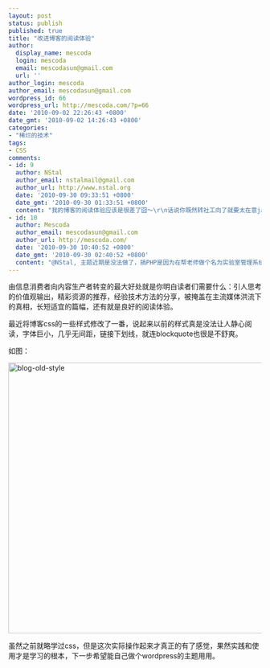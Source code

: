 ```yaml
---
layout: post
status: publish
published: true
title: "改进博客的阅读体验"
author:
  display_name: mescoda
  login: mescoda
  email: mescodasun@gmail.com
  url: ''
author_login: mescoda
author_email: mescodasun@gmail.com
wordpress_id: 66
wordpress_url: http://mescoda.com/?p=66
date: '2010-09-02 22:26:43 +0800'
date_gmt: '2010-09-02 14:26:43 +0800'
categories:
- "稀烂的技术"
tags:
- CSS
comments:
- id: 9
  author: NStal
  author_email: nstalmail@gmail.com
  author_url: http://www.nstal.org
  date: '2010-09-30 09:33:51 +0800'
  date_gmt: '2010-09-30 01:33:51 +0800'
  content: "我的博客的阅读体验应该是很差了囧～\r\n话说你既然转社工向了就要太在意java阿php什么的了,期待你的主题了。\r\nPS：如果我说你现在的主题和我Ipad自带的记事本界面一样，你会不会打我ORZ。"
- id: 10
  author: Mescoda
  author_email: mescodasun@gmail.com
  author_url: http://mescoda.com/
  date: '2010-09-30 10:40:52 +0800'
  date_gmt: '2010-09-30 02:40:52 +0800'
  content: "@NStal, 主题近期是没法做了，搞PHP是因为在帮老师做个名为实验室管理系统的囧物。。\r\n话说你留言的重点是iPad吧。。恩。绝对是。。"
---
```

<p>由信息消费者向内容生产者转变的最大好处就是你明白读者们需要什么：引人思考的价值观输出，精彩资源的推荐，经验技术方法的分享，被掩盖在主流媒体洪流下的真相，长短适宜的篇幅，还有就是良好的阅读体验。</p>
<p>最近将博客css的一些样式修改了一番，说起来以前的样式真是没法让人静心阅读，字体巨小，几乎无间距，链接下划线，就连blockquote也很是不舒爽。</p>
<p>如图：</p>
<p><a href="http://mescoda.com/wordpress/wp-content/uploads/2010/09/blog-old.jpg"><img src="http://mescoda.com/wordpress/wp-content/uploads/2010/09/blog-old.jpg" alt="blog-old-style" title="blog-old-style" width="539" class="size-full wp-image-67" /></a></p>
<p>虽然之前就略学过css，但是这次实际操作起来才真正的有了感觉，果然实践和使用才是学习的根本，下一步希望能自己做个wordpress的主题用用。</p>
